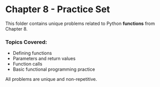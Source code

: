 # Chapter 8  - Practice Set
This folder contains unique problems related to Python **functions** from Chapter 8.

### Topics Covered:
- Defining functions
- Parameters and return values
- Function calls
- Basic functional programming practice

All problems are unique and non-repetitive.
